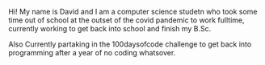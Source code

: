 Hi! My name is David and I am a computer science studetn who took some time out of school at the outset of the covid pandemic to work fulltime, currently working to get back into school and finish my B.Sc.

Also Currently partaking in the 100daysofcode challenge to get back into programming after a year of no coding whatsover.


